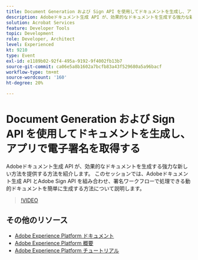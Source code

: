 ```yaml
---
title: Document Generation および Sign API を使用してドキュメントを生成し、アプリで電子署名を取得する
description: Adobeドキュメント生成 API が、効果的なドキュメントを生成する強力な新しい方法を提供する方法を紹介します。 このセッションでは、Adobeドキュメント生成 API とAdobe Sign API を組み合わせ、署名ワークフローで処理できる動的ドキュメントを簡単に生成する方法について説明します。
solution: Acrobat Services
feature: Developer Tools
topic: Development
role: Developer, Architect
level: Experienced
kt: 9210
type: Event
exl-id: e1189b02-92f4-495a-9192-9f4002fb13b7
source-git-commit: ca06e5a8b1602a7bcfb83a43f529680a5a96bacf
workflow-type: tm+mt
source-wordcount: '160'
ht-degree: 20%

---
```


# Document Generation および Sign API を使用してドキュメントを生成し、アプリで電子署名を取得する

Adobeドキュメント生成 API が、効果的なドキュメントを生成する強力な新しい方法を提供する方法を紹介します。 このセッションでは、Adobeドキュメント生成 API とAdobe Sign API を組み合わせ、署名ワークフローで処理できる動的ドキュメントを簡単に生成する方法について説明します。

>[!VIDEO](https://video.tv.adobe.com/v/338094/?quality=12&learn=on&hidetitle=true)

## その他のリソース

- [Adobe Experience Platform ドキュメント](https://experienceleague.adobe.com/docs/experience-platform.html?lang=ja)
- [Adobe Experience Platform 概要](https://experienceleague.adobe.com/docs/experience-platform/landing/home.html?lang=ja)
- [Adobe Experience Platform チュートリアル](https://experienceleague.adobe.com/docs/platform-learn/tutorials/overview.html?lang=ja)
